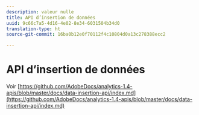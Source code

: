```yaml
---
description: valeur nulle
title: API d’insertion de données
uuid: 9c66c7a5-4d16-4e02-8e34-6031504b34d0
translation-type: ht
source-git-commit: 16ba0b12e0f70112f4c10804d0a13c278388ecc2

---
```



# API d’insertion de données

<!-- Git link needs to change to root relative link -->

Voir [https://github.com/AdobeDocs/analytics-1.4-apis/blob/master/docs/data-insertion-api/index.md](https://github.com/AdobeDocs/analytics-1.4-apis/blob/master/docs/data-insertion-api/index.md)
